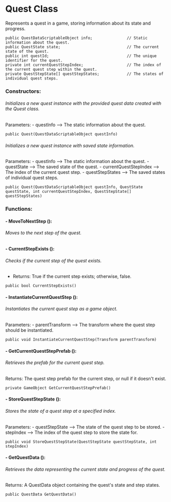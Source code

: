# Quest Class
Represents a quest in a game, storing information about its state and progress.
```
public QuestDataScriptableObject info;               // Static information about the quest.
public QuestState state;                             // The current state of the quest.
public int questId;                                  // The unique identifier for the quest.
private int currentQuestStepIndex;                   // The index of the current quest step within the quest.
private QuestStepState[] questStepStates;            // The states of individual quest steps.
```
### Constructors:
###### Initializes a new quest instance with the provided quest data created with the Quest class.
Parameters: - questInfo --> The static information about the quest.
```
public Quest(QuestDataScriptableObject questInfo)
```

###### Initializes a new quest instance with saved state information.
Parameters: - questInfo --> The static information about the quest.
            - questState --> The saved state of the quest.
            - currentQuestStepIndex --> The index of the current quest step.
            - questStepStates --> The saved states of individual quest steps.
```
public Quest(QuestDataScriptableObject questInfo, QuestState questState, int currentQuestStepIndex, QuestStepState[] questStepStates)
```

### Functions:
#### - MoveToNextStep ():
###### Moves to the next step of the quest.

#### - CurrentStepExists ():
###### Checks if the current step of the quest exists.
- Returns: True if the current step exists; otherwise, false.
```
public bool CurrentStepExists()
```

#### - InstantiateCurrentQuestStep ():
###### Instantiates the current quest step as a game object.
Parameters: - parentTransform --> The transform where the quest step should be instantiated.
```
public void InstantiateCurrentQuestStep(Transform parentTransform)
```

#### - GetCurrentQuestStepPrefab ():
###### Retrieves the prefab for the current quest step.
Returns: The quest step prefab for the current step, or null if it doesn't exist.
```
private GameObject GetCurrentQuestStepPrefab()
```

#### - StoreQuestStepState ():
###### Stores the state of a quest step at a specified index.
Parameters: - questStepState --> The state of the quest step to be stored.
            - stepIndex --> The index of the quest step to store the state for.
```
public void StoreQuestStepState(QuestStepState questStepState, int stepIndex)
```
        
#### - GetQuestData ():
###### Retrieves the data representing the current state and progress of the quest.
Returns: A QuestData object containing the quest's state and step states.
```
public QuestData GetQuestData()
```
